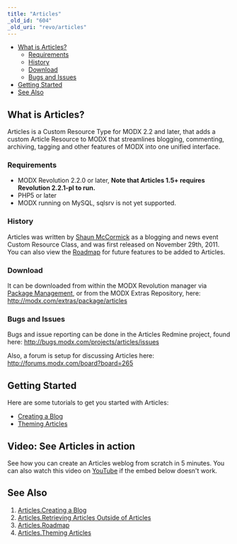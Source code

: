 ```yaml
---
title: "Articles"
_old_id: "604"
_old_uri: "revo/articles"
---
```


- [What is Articles?](#Articles-WhatisArticles%3F)
  - [Requirements](#Articles-Requirements)
  - [History](#Articles-History)
  - [Download](#Articles-Download)
  - [Bugs and Issues](#Articles-BugsandIssues)
- [Getting Started](#Articles-GettingStarted)
- [See Also](#Articles-SeeAlso)



## What is Articles?

 Articles is a Custom Resource Type for MODX 2.2 and later, that adds a custom Article Resource to MODX that streamlines blogging, commenting, archiving, tagging and other features of MODX into one unified interface.

### Requirements

- MODX Revolution 2.2.0 or later, **Note that Articles 1.5+ requires Revolution 2.2.1-pl to run.**
- PHP5 or later
- MODX running on MySQL, sqlsrv is not yet supported.

### History

 Articles was written by [Shaun McCormick](/display/~splittingred) as a blogging and news event Custom Resource Class, and was first released on November 29th, 2011. You can also view the [Roadmap](/extras/revo/articles/articles.roadmap "Articles.Roadmap") for future features to be added to Articles.

### Download

 It can be downloaded from within the MODX Revolution manager via [Package Management](developing-in-modx/advanced-development/package-management "Package Management"), or from the MODX Extras Repository, here: <http://modx.com/extras/package/articles>

### Bugs and Issues

 Bugs and issue reporting can be done in the Articles Redmine project, found here: <http://bugs.modx.com/projects/articles/issues>

 Also, a forum is setup for discussing Articles here: <http://forums.modx.com/board?board=265>

## Getting Started

 Here are some tutorials to get you started with Articles:

- [Creating a Blog](/extras/revo/articles/articles.creating-a-blog "Articles.Creating a Blog")
- [Theming Articles](/extras/revo/articles/articles.theming-articles "Articles.Theming Articles")

## Video: See Articles in action

See how you can create an Articles weblog from scratch in 5 minutes. You can also watch this video on [YouTube](http://www.youtube.com/watch?v=WLCGsAEdTJY) if the embed below doesn't work.

## See Also

1. [Articles.Creating a Blog](/extras/revo/articles/articles.creating-a-blog)
2. [Articles.Retrieving Articles Outside of Articles](/extras/revo/articles/articles.retrieving-articles-outside-of-articles)
3. [Articles.Roadmap](/extras/revo/articles/articles.roadmap)
4. [Articles.Theming Articles](/extras/revo/articles/articles.theming-articles)